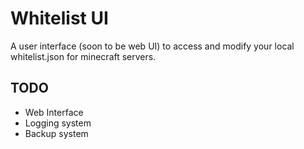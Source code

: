 # Whitelist UI
A user interface (soon to be web UI) to access and modify your local whitelist.json for minecraft servers.

## TODO
- Web Interface
- Logging system
- Backup system